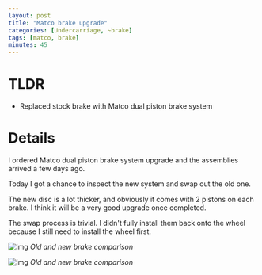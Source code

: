 ```yaml
---
layout: post
title: "Matco brake upgrade"
categories: [Undercarriage, ~brake]
tags: [matco, brake]
minutes: 45
---
```


# TLDR

- Replaced stock brake with Matco dual piston brake system

# Details

I ordered Matco dual piston brake system upgrade and the assemblies arrived a few days ago.

Today I got a chance to inspect the new system and swap out the old one.

The new disc is a lot thicker, and obviously it comes with 2 pistons on each brake. I think it will be a very good upgrade once completed.

The swap process is trivial. I didn't fully install them back onto the wheel because I still need to install the wheel first.

![img](https://lh3.googleusercontent.com/pw/AP1GczPV67DFG8UT_o99zGIq3ROe2Dq0km324gTU77Wagxh68sSirIJgjedCnY4s26CwE2OvjGdF2rUFa0_nlYAWms3BGyLjlK8nqElq2VSqqOVvxGsCXep5R-0D0m6isPiHPNBIzXWmZqwwuNMexl-mEbdgiw=w2816-h2120-s-no-gm?authuser=0)
_Old and new brake comparison_

![img](https://lh3.googleusercontent.com/pw/AP1GczMARgjLpIQhMYJq-0II2GLrQiUTqVFvErmdJ4fzhOg6R_0fm6tEjB-1lSyiUt_tkrmbXJo4ygymGHCQ-Wnldfe98eRUTUxz_ymhKaH7qBjL3g7vTTpyo8nSo1c1dyJ85U8TpzamtbxPHCqUqT7gLH7xFQ=w2816-h2120-s-no-gm?authuser=0)
_Old and new brake comparison_
